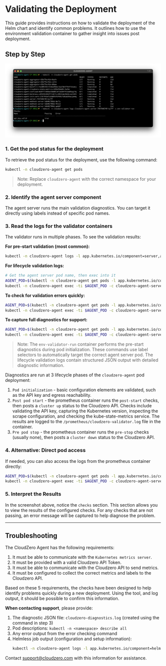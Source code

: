 # Validating the Deployment

This guide provides instructions on how to validate the deployment of the Helm chart and identify common problems. It outlines how to use the environment validation container to gather insight into issues post deployment.

## Step by Step

![Validator output](./assets/validator.png)

### 1. Get the pod status for the deployment

To retrieve the pod status for the deployment, use the following command:

```sh
kubectl -n cloudzero-agent get pods
```

> Note: Replace `cloudzero-agent` with the correct namespace for your deployment.

### 2. Identify the agent server component

The agent server runs the main validation diagnostics. You can target it directly using labels instead of specific pod names.

### 3. Read the logs for the validator containers

The validator runs in multiple phases. To see the validation results:

**For pre-start validation (most common):**

```sh
kubectl -n cloudzero-agent logs -l app.kubernetes.io/component=server,app.kubernetes.io/name=cloudzero-agent -c env-validator-run
```

**For lifecycle validation logs:**

```sh
# Get the agent server pod name, then exec into it
AGENT_POD=$(kubectl -n cloudzero-agent get pods -l app.kubernetes.io/component=server,app.kubernetes.io/name=cloudzero-agent -o jsonpath='{.items[0].metadata.name}')
kubectl -n cloudzero-agent exec -ti $AGENT_POD -c cloudzero-agent-server -- cat cloudzero-agent-validator.log
```

**To check for validation errors quickly:**

```sh
AGENT_POD=$(kubectl -n cloudzero-agent get pods -l app.kubernetes.io/component=server,app.kubernetes.io/name=cloudzero-agent -o jsonpath='{.items[0].metadata.name}')
kubectl -n cloudzero-agent exec -ti $AGENT_POD -c cloudzero-agent-server -- cat cloudzero-agent-validator.log | jq -r 'select(.checks) | .checks[] | select(.error) | "\(.name): \(.error)"'
```

**To capture full diagnostics for support:**

```sh
AGENT_POD=$(kubectl -n cloudzero-agent get pods -l app.kubernetes.io/component=server,app.kubernetes.io/name=cloudzero-agent -o jsonpath='{.items[0].metadata.name}')
kubectl -n cloudzero-agent exec -ti $AGENT_POD -c cloudzero-agent-server -- cat cloudzero-agent-validator.log > cloudzero-diagnostics.log
```

> Note: The `env-validator-run` container performs the pre-start diagnostics during pod initialization. These commands use label selectors to automatically target the correct agent server pod. The lifecycle validation logs contain structured JSON output with detailed diagnostic information.

Diagnostics are run at 3 lifecycle phases of the `cloudzero-agent` pod deployment:

1. `Pod initialization` - basic configuration elements are validated, such as the API key and egress reachability.
2. `Post pod start` - the prometheus container runs the `post-start` checks, then posts a `cluster up` status to the Cloudzero API. Checks include validating the API key, capturing the Kubernetes version, inspecting the scrape configuration, and checking the kube-state-metrics service. The results are logged to the `/prometheus/cloudzero-validator.log` file in the container.
3. `Pre pod stop` - the prometheus container runs the `pre-stop` checks (usually none), then posts a `cluster down` status to the Cloudzero API.

### 4. Alternative: Direct pod access

If needed, you can also access the logs from the prometheus container directly:

```sh
AGENT_POD=$(kubectl -n cloudzero-agent get pods -l app.kubernetes.io/component=server,app.kubernetes.io/name=cloudzero-agent -o jsonpath='{.items[0].metadata.name}')
kubectl -n cloudzero-agent exec -ti $AGENT_POD -c cloudzero-agent-server -- cat cloudzero-agent-validator.log
```

### 5. Interpret the Results

In the screenshot above, notice the `checks` section. This section allows you to view the results of the configured checks. For any checks that are not passing, an error message will be captured to help diagnose the problem.

---

## Troubleshooting

The CloudZero Agent has the following requirements:

1. It must be able to communicate with the `Kubernetes metrics server`.
2. It must be provided with a valid Cloudzero API Token.
3. It must be able to communicate with the Cloudzero API to send metrics.
4. It must be configured to collect the correct metrics and labels to the Cloudzero API.

Based on these 5 requirements, the checks have been designed to help identify problems quickly during a new deployment. Using the tool, and log output, it should be possible to confirm this information.

**When contacting support**, please provide:

1. The diagnostic JSON file: `cloudzero-diagnostics.log` (created using the command in step 3)
2. Pod descriptions: `kubectl -n <namespace> describe all`
3. Any error output from the error checking command
4. Helmless job output (configuration and setup information):
   ```sh
   kubectl -n cloudzero-agent logs -l app.kubernetes.io/component=helmless --tail=10000
   ```

Contact support@cloudzero.com with this information for assistance.
